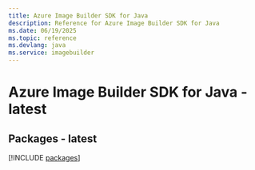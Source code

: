 ```yaml
---
title: Azure Image Builder SDK for Java
description: Reference for Azure Image Builder SDK for Java
ms.date: 06/19/2025
ms.topic: reference
ms.devlang: java
ms.service: imagebuilder
---
```

# Azure Image Builder SDK for Java - latest
## Packages - latest
[!INCLUDE [packages](image-builder-index.md)]
